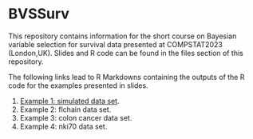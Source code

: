 # BVSSurv
This repository contains information for the short course on Bayesian variable selection for survival data presented at COMPSTAT2023 (London,UK). Slides and R code can be found in the files section of this repository.

The following links lead to R Markdowns containing the outputs of the R code for the examples presented in slides.

1. [Example 1: simulated data set](https://rpubs.com/FJRubio/BVSSurvExample1).
2. Example 2: flchain data set.
3. Example 3: colon cancer data set.
4. Example 4: nki70 data set.



